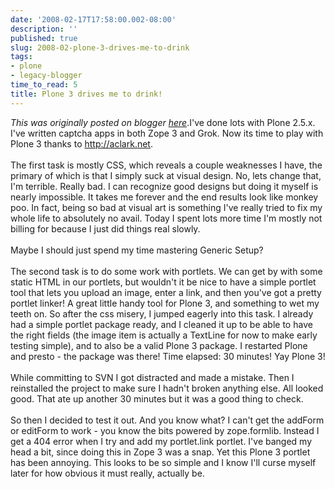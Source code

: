 ```yaml
---
date: '2008-02-17T17:58:00.002-08:00'
description: ''
published: true
slug: 2008-02-plone-3-drives-me-to-drink
tags:
- plone
- legacy-blogger
time_to_read: 5
title: Plone 3 drives me to drink!
---
```


*This was originally posted on blogger [here](https://pydanny.blogspot.com/2008/02/plone-3-drives-me-to-drink.html)*.I've done lots with Plone 2.5.x.  I've written captcha apps in both Zope 3 and Grok.  Now its time to play with Plone 3 thanks to <a href="http://aclark.net">http://aclark.net</a>. <br /><br />The first task is mostly CSS, which reveals a couple weaknesses I have, the primary of which is that I simply suck at visual design.  No, lets change that, I'm terrible.  Really bad.  I can recognize good designs but doing it myself is nearly impossible.  It takes me forever and the end results look like monkey poo.  In fact, being so bad at visual art is something I've really tried to fix my whole life to absolutely no avail.  Today I spent lots more time I'm mostly not billing for because I just did things real slowly.<br /><br />Maybe I should just spend my time mastering Generic Setup?<br /><br />The second task is to do some work with portlets.  We can get by with some static HTML in our portlets, but wouldn't it be nice to have a simple portlet tool that lets you upload an image, enter a link, and then you've got a pretty portlet linker!  A great little handy tool for Plone 3, and something to wet my teeth on.  So after the css misery, I jumped eagerly into this task.  I already had a simple portlet package ready, and I cleaned it up to be able to have the right fields (the image item is actually a TextLine for now to make early testing simple), and to also be a valid Plone 3 package.  I restarted Plone and presto - the package was there!  Time elapsed: 30 minutes!  Yay Plone 3!<br /><br />While committing to SVN I got distracted and made a mistake.   Then I reinstalled the project to make sure I hadn't broken anything else.  All looked good.  That ate up another 30 minutes but it was a good thing to check.<br /><br />So then I decided to test it out.  And you know what?  I can't get the addForm or editForm to work - you know the bits powered by zope.formlib.  Instead I get a 404 error when I try and add my portlet.link portlet.  I've banged my head a bit, since doing this in Zope 3 was a snap.  Yet this Plone 3 portlet has been annoying.  This looks to be so simple and I know I'll curse myself later for how obvious it must really, actually be.